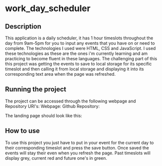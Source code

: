 # work_day_scheduler

## Description

This application is a daily scheduler, it has 1 hour timeslots throughout the day from 9am-5pm for you to input any events that you have on or need to complete. The technologies I used were HTML, CSS and JavaScript. I used these technologies as these are the ones i'm currently learning and am practicing to become fluent in these languages. The challenging part of this this project was getting the events to save to local storage for its specific timeslot and then calling it from local storage and displaying it into its corresponding text area when the page was refreshed.

## Running the project

The project can be accessed through the following webpage and Repository URl's:
Webpage:
Github Repository:

The landing page should look like this:

## How to use

To use this project you just have to put in your event for the current day to their corresponding timeslot and press the save button. Once saved the events will stay their even when you refresh the page. Past timeslots will display grey, current red and future one's in green.
